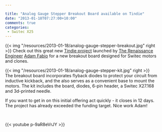 ```yaml
---

title: "Analog Gauge Stepper Breakout Board available on Tindie"
date: "2013-01-18T07:27:00+10:00"
comments: true
categories:
 - Switec X25
---
```


{{< img "/resources/2013-01-18/analog-gauge-stepper-breakout.jpg" right >}}
Check out this great new [Tindie project](https://tindie.com/shops/TheRengineer/analog-gauge-stepper-breakout-board/)
launched by [The Renaissance Engineer](http://www.therengineer.com/) [Adam Fabio](https://twitter.com/ajfabio)
for a new breakout board designed for Switec motors and clones.

<!--more-->

{{< img "/resources/2013-01-18/analog-gauge-stepper-kit.jpg" right >}}
The breakout board incorporates flyback diodes to protect your circuit from inductive kickback, and
the also serves as a convenient base to mount the motors.  The kit includes
the board, diodes, 6-pin header, a Switec X27.168 and 3d-printed needle.

If you want to get in on this initial offering act quickly - it closes
in 12 days.  The project has already exceeded the funding target.
Nice work Adam!

<br clear="both"/>

{{< youtube  p-9aR8eVrJY >}}
